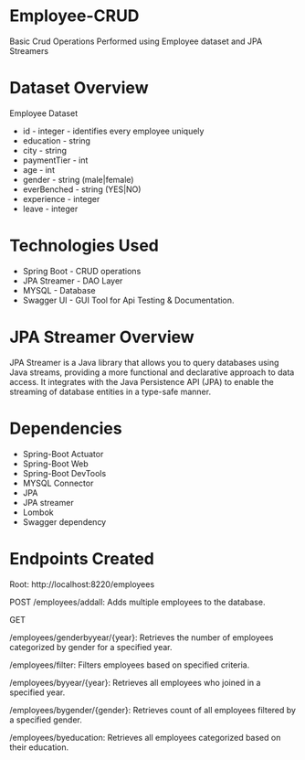 # Employee-CRUD
Basic Crud Operations Performed using Employee dataset and JPA Streamers

# Dataset Overview
Employee Dataset
* id - integer - identifies every employee uniquely
* education - string
* city - string
* paymentTier - int
* age - int
* gender - string (male|female)
* everBenched - string (YES|NO)
* experience - integer
* leave - integer

# Technologies Used
* Spring Boot - CRUD operations
* JPA Streamer - DAO Layer
* MYSQL - Database
* Swagger UI - GUI Tool for Api Testing & Documentation.

# JPA Streamer Overview
JPA Streamer is a Java library that allows you to query databases using Java streams, providing a more functional and declarative approach to data access. It integrates with the Java Persistence API (JPA) to enable the streaming of database entities in a type-safe manner.


# Dependencies 

* Spring-Boot Actuator
* Spring-Boot Web
* Spring-Boot DevTools
* MYSQL Connector
* JPA
* JPA streamer
* Lombok
* Swagger dependency

# Endpoints Created

Root: http://localhost:8220/employees

POST
/employees/addall: Adds multiple employees to the database.

GET

/employees/genderbyyear/{year}: Retrieves the number of employees categorized by gender for a specified year.

/employees/filter: Filters employees based on specified criteria.

/employees/byyear/{year}: Retrieves all employees who joined in a specified year.

/employees/bygender/{gender}: Retrieves count of all employees filtered by a specified gender.

/employees/byeducation: Retrieves all employees categorized based on their education.
